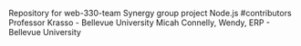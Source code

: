 Repository for web-330-team Synergy group project Node.js #contributors Professor Krasso - Bellevue University Micah Connelly, Wendy, ERP - Bellevue University